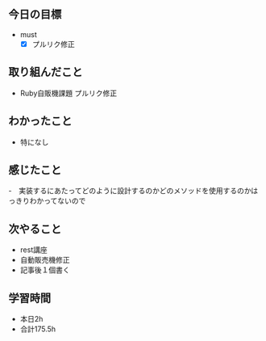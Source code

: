 
## 今日の目標
- must
  - [x] プルリク修正
  　　
## 取り組んだこと
- Ruby自販機課題 プルリク修正
## わかったこと
- 特になし


## 感じたこと
-　実装するにあたってどのように設計するのかどのメソッドを使用するのかはっきりわかってないので


## 次やること
- rest講座
- 自動販売機修正
- 記事後１個書く




## 学習時間
- 本日2h
- 合計175.5h
